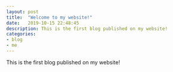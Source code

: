 ```yaml
---
layout: post
title:  "Welcome to my website!"
date:   2019-10-15 22:48:45
description: This is the first blog published on my website!
categories:
- blog
- me
---
```



This is the first blog published on my website!

